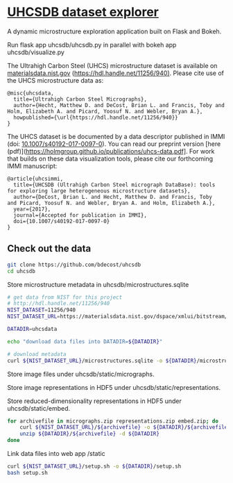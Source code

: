 # [UHCSDB dataset explorer](http://uhcsdb.materials.cmu.edu)
A dynamic microstructure exploration application built on Flask and Bokeh.

Run flask app uhcsdb/uhcsdb.py in parallel with bokeh app uhcsdb/visualize.py

The Ultrahigh Carbon Steel (UHCS) microstructure dataset is available on [materialsdata.nist.gov](https://hdl.handle.net/11256/940) ([https://hdl.handle.net/11256/940)](https://hdl.handle.net/11256/940).
Please cite use of the UHCS microstructure data as:
```TeX
@misc{uhcsdata,
  title={Ultrahigh Carbon Steel Micrographs},
  author={Hecht, Matthew D. and DeCost, Brian L. and Francis, Toby and Holm, Elizabeth A. and Picard, Yoosuf N. and Webler, Bryan A.},
  howpublished={\url{https://hdl.handle.net/11256/940}}
}
```	

The UHCS dataset is be documented by a data descriptor published in IMMI (doi: [10.1007/s40192-017-0097-0](https://dx.doi.org/10.1007/s40192-017-0097-0)).
You can read our preprint version [here (pdf)](https://holmgroup.github.io/publications/uhcs-data.pdf].
For work that builds on these data visualization tools, please cite our forthcoming IMMI manuscript:
```TeX
@article{uhcsimmi,
  title={UHCSDB (Ultrahigh Carbon Steel micrograph DataBase): tools for exploring large heterogeneous microstructure datasets},
  author={DeCost, Brian L. and Hecht, Matthew D. and Francis, Toby  and Picard, Yoosuf N. and Webler, Bryan A. and Holm, Elizabeth A.},
  year={2017},
  journal={Accepted for publication in IMMI},
  doi={10.1007/s40192-017-0097-0}
}
```	

## Check out the data

```sh
git clone https://github.com/bdecost/uhcsdb
cd uhcsdb
```

Store microstructure metadata in uhcsdb/microstructures.sqlite
```sh
# get data from NIST for this project
# http://hdl.handle.net/11256/940
NIST_DATASET=11256/940
NIST_DATASET_URL=https://materialsdata.nist.gov/dspace/xmlui/bitstream/handle/${NIST_DATASET}

DATADIR=uhcsdata

echo "download data files into DATADIR=${DATADIR}"

# download metadata
curl ${NIST_DATASET_URL}/microstructures.sqlite -o ${DATADIR}/microstructures.sqlite
```

Store image files under uhcsdb/static/micrographs.

Store image representations in HDF5 under uhcsdb/static/representations.

Store reduced-dimensionality representations in HDF5 under uhcsdb/static/embed.
```sh
for archivefile in micrographs.zip representations.zip embed.zip; do
    curl ${NIST_DATASET_URL}/${archivefile} -o ${DATADIR}/${archivefile}
    unzip ${DATADIR}/${archivefile} -d ${DATADIR}
done
```

Link data files into web app /static

```sh
curl ${NIST_DATASET_URL}/setup.sh -o ${DATADIR}/setup.sh
bash setup.sh
```


